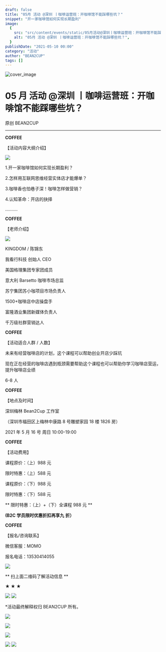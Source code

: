 ```yaml
---
draft: false
title: "05月 活动 @深圳 丨咖啡运营班：开咖啡馆不能踩哪些坑？"
snippet: "开一家咖啡馆如何实现长期盈利"
image:
  {
    src: "src/content/events/static/05月活动@深圳丨咖啡运营班：开咖啡馆不能踩哪些坑？_01.jpeg",
    alt: "05月 活动 @深圳 丨咖啡运营班：开咖啡馆不能踩哪些坑？",
  }
publishDate: "2021-05-10 00:00"
category: "活动"
author: "BEAN2CUP"
tags: []
---
```


![cover_image](./static/05月活动@深圳丨咖啡运营班：开咖啡馆不能踩哪些坑？_01.jpeg)

# 05 月 活动 @深圳 丨咖啡运营班：开咖啡馆不能踩哪些坑？

原创 BEAN2CUP

---

**COFFEE**

【活动内容大纲介绍】

![](./static/05月活动@深圳丨咖啡运营班：开咖啡馆不能踩哪些坑？_02.jpeg)

1.开一家咖啡馆如何实现长期盈利？

2.怎样用互联网思维经营实体店才能爆单？

3.咖啡香也怕巷子深！咖啡怎样做营销？

4.认知革命：开店的抉择

..........

**COFFEE**

【老师介绍】

![](./static/05月活动@深圳丨咖啡运营班：开咖啡馆不能踩哪些坑？_03.jpeg)

KINGDOM / 陈锦东

我看行科技 创始人 CEO

美国格理集团专家团成员

意大利 Barsetto 咖啡市场总监

苏宁集团苏小咖项目市场负责人

1500+咖啡店中店操盘手

富隆酒业集团新媒体负责人

千万级社群营销达人

**COFFEE**

【活动适合人群 / 人数】

未来有经营咖啡店的计划，这个课程可以帮助创业开店少踩坑

现在正在经营的咖啡店遇到瓶颈需要帮助这个课程也可以帮助你学习咖啡店营运，提升咖啡店业绩

6-8 人

**COFFEE**

【地点及时间】

深圳梅林 Bean2Cup 工作室

（深圳市福田区上梅林中康路 8 号雕塑家园 18 楼 1826 房）

2021 年 5 月 16 号 周日 10:00-19:00

**COFFEE**

【活动费用】

课程原价：（上）988 元

限时特惠：（上）588 元

课程原价：（下）988 元

限时特惠：（下）588 元

** 限时特惠：（上）+（下）全课程 988 元 **

**(B2C 学员限时优惠折扣再享九** **折）**

**COFFEE**

【报名/咨询联系】

微信客服：MOMO

报名电话：13530414055

![](./static/05月活动@深圳丨咖啡运营班：开咖啡馆不能踩哪些坑？_04.jpeg)

** 扫上面二维码了解活动信息 **

**★ ★ ★**

![](./static/05月活动@深圳丨咖啡运营班：开咖啡馆不能踩哪些坑？_05.jpeg)
![](./static/05月活动@深圳丨咖啡运营班：开咖啡馆不能踩哪些坑？_06.jpeg)

\*活动最终解释权归 BEAN2CUP 所有。

![](./static/05月活动@深圳丨咖啡运营班：开咖啡馆不能踩哪些坑？_07.jpeg)

![](./static/05月活动@深圳丨咖啡运营班：开咖啡馆不能踩哪些坑？_08.jpeg)

![](./static/05月活动@深圳丨咖啡运营班：开咖啡馆不能踩哪些坑？_09.jpeg)

![](./static/05月活动@深圳丨咖啡运营班：开咖啡馆不能踩哪些坑？_10.jpeg)
![](./static/05月活动@深圳丨咖啡运营班：开咖啡馆不能踩哪些坑？_11.png)
